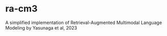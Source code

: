 # ra-cm3
A simplified implementation of Retrieval-Augmented Multimodal Language Modeling by Yasunaga et al, 2023

